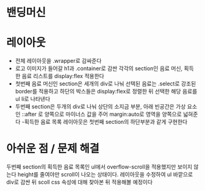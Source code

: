 # 밴딩머신

# 레이아웃
- 전체 레이아웃을 .wrapper로 감싸준다
- 로고 이미지가 들어갈 h1과 .container로 감싼 각각의 section인 음료 머신, 획득한 음료 리스트를 display:flex 적용한다
- 첫번째 음료 머신인 section은 세개의 div로 나눠 선택된 음료는 
.select로 강조된 border를 적용하고 하단의 박스들은 display:flex로 정렬한 뒤 선택한 해당 음료를 ul li로 나타낸다
- 두번째 section은 두개의 div로 나눠 상단의 소지금 부분, 
아래 빈공간은 가상 요소인 ::after 로 양쪽으로 마이너스 값을 주어 margin:auto로 영역을 양쪽으로 넓혀준다
-획득한 음료 목록 레이아웃은 첫번째 section의 하단부분과 같게 구현한다

# 아쉬운 점 / 문제 해결
두번째 section의 획득한 음료 목록인 ul에서 overflow-scroll을 적용했지만 보이지 않는다 height를 줄여야만 scroll이 나오는 상태이다.
레이아웃을 수정하여 ul 바깥으로 div로 감싼 뒤 scoll css 속성에 대해 찾아본 뒤 적용해볼 예정이다
